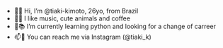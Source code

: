 - 👋👩 Hi, I’m @tiaki-kimoto, 26yo, from Brazil
- 👀💜 I like music, cute animals and coffee
- 🌱📚 I’m currently learning python and looking for a change of carreer
- 📫📱 You can reach me via Instagram (@tiaki_k)

<!---
tiaki-kimoto/tiaki-kimoto is a ✨ special ✨ repository because its `README.md` (this file) appears on your GitHub profile.
You can click the Preview link to take a look at your changes.
--->
